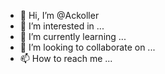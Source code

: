 - 👋 Hi, I’m @Ackoller
- 👀 I’m interested in ...
- 🌱 I’m currently learning ...
- 💞️ I’m looking to collaborate on ...
- 📫 How to reach me ...

<!---
Ackoller/Ackoller is a ✨ special ✨ repository because its `README.md` (this file) appears on your GitHub profile.
You can click the Preview link to take a look at your changes.
--->
